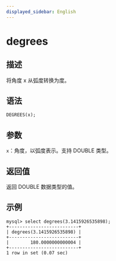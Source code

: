 ```yaml
---
displayed_sidebar: English
---
```


# degrees

## 描述

将角度 x 从弧度转换为度。

## 语法

```SQL
DEGREES(x);
```

## 参数

`x`：角度，以弧度表示。支持 DOUBLE 类型。

## 返回值

返回 DOUBLE 数据类型的值。

## 示例

```Plaintext
mysql> select degrees(3.1415926535898);
+--------------------------+
| degrees(3.1415926535898) |
+--------------------------+
|        180.0000000000004 |
+--------------------------+
1 row in set (0.07 sec)
```